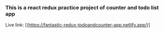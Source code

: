 ### This is a react redux practice project of counter and todo list app

Live link: [(https://fantastic-redux-todoandcounter-app.netlify.app/)]